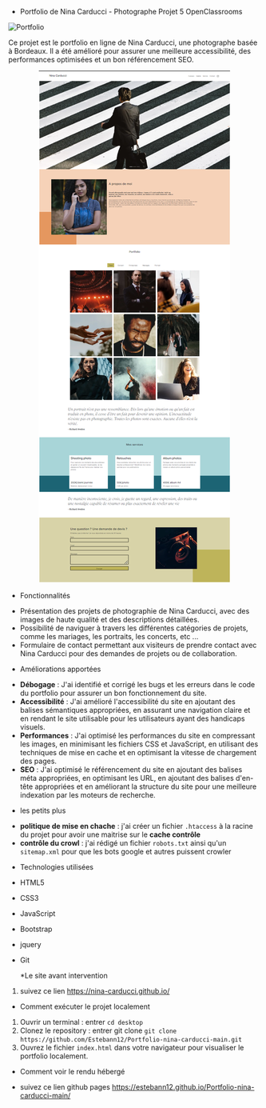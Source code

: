 - Portfolio de Nina Carducci - Photographe
  Projet 5 OpenClassrooms

![Portfolio](https://img.shields.io/badge/Portfolio-Nina%20Carducci-orange)

Ce projet est le portfolio en ligne de Nina Carducci, une photographe basée à Bordeaux. Il a été amélioré pour assurer une meilleure accessibilité, des performances optimisées et un bon référencement SEO.

<div align="center">
<img src="https://github.com/estebann12/Portfolio-nina-carducci-main/blob/main/nina%20carducci%20preview.png">
</div>

- Fonctionnalités

* Présentation des projets de photographie de Nina Carducci, avec des images de haute qualité et des descriptions détaillées.
* Possibilité de naviguer à travers les différentes catégories de projets, comme les mariages, les portraits, les concerts, etc ...
* Formulaire de contact permettant aux visiteurs de prendre contact avec Nina Carducci pour des demandes de projets ou de collaboration.

- Améliorations apportées

* **Débogage** : J'ai identifié et corrigé les bugs et les erreurs dans le code du portfolio pour assurer un bon fonctionnement du site.
* **Accessibilité** : J'ai amélioré l'accessibilité du site en ajoutant des balises sémantiques appropriées, en assurant une navigation claire et en rendant le site utilisable pour les utilisateurs ayant des handicaps visuels.
* **Performances** : J'ai optimisé les performances du site en compressant les images, en minimisant les fichiers CSS et JavaScript, en utilisant des techniques de mise en cache et en optimisant la vitesse de chargement des pages.
* **SEO** : J'ai optimisé le référencement du site en ajoutant des balises méta appropriées, en optimisant les URL, en ajoutant des balises d'en-tête appropriées et en améliorant la structure du site pour une meilleure indexation par les moteurs de recherche.

- les petits plus

* **politique de mise en chache** : j'ai créer un fichier `.htaccess` à la racine du projet pour avoir une maitrise sur le **cache contrôle**
* **contrôle du crowl** : j'ai rédigé un fichier `robots.txt` ainsi qu'un `sitemap.xml` pour que les bots google et autres puissent crowler

- Technologies utilisées

* HTML5
* CSS3
* JavaScript
* Bootstrap
* jquery
* Git

  \*Le site avant intervention

1. suivez ce lien https://nina-carducci.github.io/

- Comment exécuter le projet localement

1. Ouvrir un terminal : entrer `cd desktop`
2. Clonez le repository : entrer git clone `git clone https://github.com/Estebann12/Portfolio-nina-carducci-main.git`
3. Ouvrez le fichier `index.html` dans votre navigateur pour visualiser le portfolio localement.

- Comment voir le rendu hébergé

* suivez ce lien github pages https://estebann12.github.io/Portfolio-nina-carducci-main/

